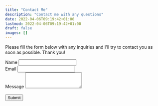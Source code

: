 ```yaml
---
title: "Contact Me"
description: "Contact me with any questions"
date: 2022-04-06T09:19:42+01:00
lastmod: 2022-04-06T09:19:42+01:00
draft: false
images: []
---
```


Please fill the form below with any inquiries and I'll try to contact you as soon as possible. Thank you!


<div style="body{color:#000;}">
<form action="https://formspree.io/f/xpzbnnwe" method="POST">
  <div class="form-group">
    <label for="name">Name</label>
    <input id="name" type="text" name="name" class="form-control"  pattern="[A-Za-z]+" required />
  </div>
  <div class="form-group">
    <label for="email">Email</label>
    <input id="email" type="email" name="email" class="form-control" required />
  </div>
  <div class="form-group">
    <label for="message">Message</label>
    <textarea id="message" name="message" rows="3" class="form-control" required></textarea>
  </div><br />
    <button type="submit" class="btn btn-primary">Submit</button>
</form>
</div>